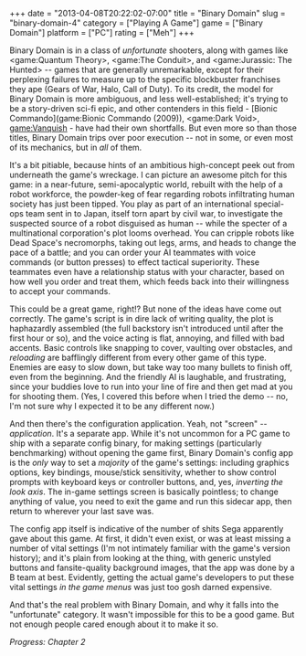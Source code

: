 +++
date = "2013-04-08T20:22:02-07:00"
title = "Binary Domain"
slug = "binary-domain-4"
category = ["Playing A Game"]
game = ["Binary Domain"]
platform = ["PC"]
rating = ["Meh"]
+++

Binary Domain is in a class of <i>unfortunate</i> shooters, along with games like <game:Quantum Theory>, <game:The Conduit>, and <game:Jurassic: The Hunted> -- games that are generally unremarkable, except for their perplexing failures to measure up to the specific blockbuster franchises they ape (Gears of War, Halo, Call of Duty).  To its credit, the model for Binary Domain is more ambiguous, and less well-established; it's trying to be a story-driven sci-fi epic, and other contenders in this field - [Bionic Commando](game:Bionic Commando (2009)), <game:Dark Void>, <game:Vanquish> - have had their own shortfalls.  But even more so than those titles, Binary Domain trips over poor execution -- not in some, or even most of its mechanics, but in <i>all</i> of them.

It's a bit pitiable, because hints of an ambitious high-concept peek out from underneath the game's wreckage.  I can picture an awesome pitch for this game: in a near-future, semi-apocalyptic world, rebuilt with the help of a robot workforce, the powder-keg of fear regarding robots infiltrating human society has just been tipped.  You play as part of an international special-ops team sent in to Japan, itself torn apart by civil war, to investigate the suspected source of a robot disguised as human -- while the specter of a multinational corporation's plot looms overhead.  You can cripple robots like Dead Space's necromorphs, taking out legs, arms, and heads to change the pace of a battle; and you can order your AI teammates with voice commands (or button presses) to effect tactical superiority.  These teammates even have a relationship status with your character, based on how well you order and treat them, which feeds back into their willingness to accept your commands.

This could be a great game, right!?  But none of the ideas have come out correctly.  The game's script is in dire lack of writing quality, the plot is haphazardly assembled (the full backstory isn't introduced until after the first hour or so), and the voice acting is flat, annoying, and filled with bad accents.  Basic controls like snapping to cover, vaulting over obstacles, and <i>reloading</i> are bafflingly different from every other game of this type.  Enemies are easy to slow down, but take way too many bullets to finish off, even from the beginning.  And the friendly AI is laughable, and frustrating, since your buddies love to run into your line of fire and then get mad at you for shooting them.  (Yes, I covered this before when I tried the demo -- no, I'm not sure why I expected it to be any different now.)

And then there's the configuration application.  Yeah, not "screen" -- <i>application</i>.  It's a separate app.  While it's not uncommon for a PC game to ship with a separate config binary, for making settings (particularly benchmarking) without opening the game first, Binary Domain's config app is the <i>only</i> way to set a <i>majority</i> of the game's settings: including graphics options, key bindings, mouse/stick sensitivity, whether to show control prompts with keyboard keys or controller buttons, and, yes, <i>inverting the look axis</i>.  The in-game settings screen is basically pointless; to change anything of value, you need to exit the game and run this sidecar app, then return to wherever your last save was.

The config app itself is indicative of the number of shits Sega apparently gave about this game.  At first, it didn't even exist, or was at least missing a number of vital settings (I'm not intimately familiar with the game's version history); and it's plain from looking at the thing, with generic unstyled buttons and fansite-quality background images, that the app was done by a B team at best.  Evidently, getting the actual game's developers to put these vital settings <i>in the game menus</i> was just too gosh darned expensive.

And that's the real problem with Binary Domain, and why it falls into the "unfortunate" category.  It wasn't impossible for this to be a good game.  But not enough people cared enough about it to make it so.

<i>Progress: Chapter 2</i>